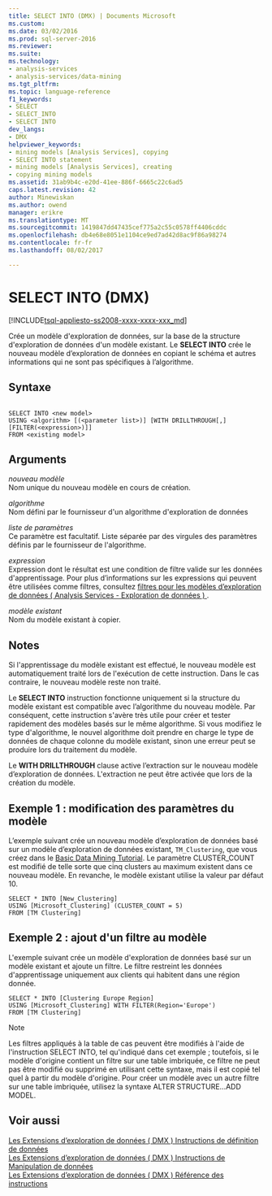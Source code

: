 ```yaml
---
title: SELECT INTO (DMX) | Documents Microsoft
ms.custom: 
ms.date: 03/02/2016
ms.prod: sql-server-2016
ms.reviewer: 
ms.suite: 
ms.technology:
- analysis-services
- analysis-services/data-mining
ms.tgt_pltfrm: 
ms.topic: language-reference
f1_keywords:
- SELECT
- SELECT_INTO
- SELECT INTO
dev_langs:
- DMX
helpviewer_keywords:
- mining models [Analysis Services], copying
- SELECT INTO statement
- mining models [Analysis Services], creating
- copying mining models
ms.assetid: 31ab9b4c-e20d-41ee-886f-6665c22c6ad5
caps.latest.revision: 42
author: Minewiskan
ms.author: owend
manager: erikre
ms.translationtype: MT
ms.sourcegitcommit: 1419847dd47435cef775a2c55c0578ff4406cddc
ms.openlocfilehash: db4e68e8051e1104ce9ed7ad42d8ac9f86a98274
ms.contentlocale: fr-fr
ms.lasthandoff: 08/02/2017

---
```

# <a name="select-into-dmx"></a>SELECT INTO (DMX)
[!INCLUDE[tsql-appliesto-ss2008-xxxx-xxxx-xxx_md](../includes/tsql-appliesto-ss2008-xxxx-xxxx-xxx-md.md)]

  Crée un modèle d'exploration de données, sur la base de la structure d'exploration de données d'un modèle existant. Le **SELECT INTO** crée le nouveau modèle d’exploration de données en copiant le schéma et autres informations qui ne sont pas spécifiques à l’algorithme.  
  
## <a name="syntax"></a>Syntaxe  
  
```  
  
SELECT INTO <new model>   
USING <algorithm> [(<parameter list>)] [WITH DRILLTHROUGH[,] [FILTER(<expression>)]]  
FROM <existing model>  
```  
  
## <a name="arguments"></a>Arguments  
 *nouveau modèle*  
 Nom unique du nouveau modèle en cours de création.  
  
 *algorithme*  
 Nom défini par le fournisseur d'un algorithme d'exploration de données  
  
 *liste de paramètres*  
 Ce paramètre est facultatif. Liste séparée par des virgules des paramètres définis par le fournisseur de l'algorithme.  
  
 *expression*  
 Expression dont le résultat est une condition de filtre valide sur les données d'apprentissage. Pour plus d’informations sur les expressions qui peuvent être utilisées comme filtres, consultez [filtres pour les modèles d’exploration de données &#40; Analysis Services - Exploration de données &#41; ](../analysis-services/data-mining/filters-for-mining-models-analysis-services-data-mining.md).  
  
 *modèle existant*  
 Nom du modèle existant à copier.  
  
## <a name="remarks"></a>Notes  
 Si l'apprentissage du modèle existant est effectué, le nouveau modèle est automatiquement traité lors de l'exécution de cette instruction. Dans le cas contraire, le nouveau modèle reste non traité.  
  
 Le **SELECT INTO** instruction fonctionne uniquement si la structure du modèle existant est compatible avec l’algorithme du nouveau modèle. Par conséquent, cette instruction s'avère très utile pour créer et tester rapidement des modèles basés sur le même algorithme. Si vous modifiez le type d'algorithme, le nouvel algorithme doit prendre en charge le type de données de chaque colonne du modèle existant, sinon une erreur peut se produire lors du traitement du modèle.  
  
 Le **WITH DRILLTHROUGH** clause active l’extraction sur le nouveau modèle d’exploration de données. L'extraction ne peut être activée que lors de la création du modèle.  
  
## <a name="example-1-altering-the-parameters-of-the-model"></a>Exemple 1 : modification des paramètres du modèle  
 L’exemple suivant crée un nouveau modèle d’exploration de données basé sur un modèle d’exploration de données existant, `TM_Clustering`, que vous créez dans le [Basic Data Mining Tutorial](http://msdn.microsoft.com/library/6602edb6-d160-43fb-83c8-9df5dddfeb9c). Le paramètre CLUSTER_COUNT est modifié de telle sorte que cinq clusters au maximum existent dans ce nouveau modèle. En revanche, le modèle existant utilise la valeur par défaut 10.  
  
```  
SELECT * INTO [New_Clustering]  
USING [Microsoft_Clustering] (CLUSTER_COUNT = 5)   
FROM [TM Clustering]  
```  
  
## <a name="example-2-adding-a-filter-to-the-model"></a>Exemple 2 : ajout d'un filtre au modèle  
 L'exemple suivant crée un modèle d'exploration de données basé sur un modèle existant et ajoute un filtre. Le filtre restreint les données d'apprentissage uniquement aux clients qui habitent dans une région donnée.  
  
```  
SELECT * INTO [Clustering Europe Region]  
USING [Microsoft_Clustering] WITH FILTER(Region='Europe')  
FROM [TM Clustering]  
```  
  
> [!NOTE]  
>  Les filtres appliqués à la table de cas peuvent être modifiés à l'aide de l'instruction SELECT INTO, tel qu'indiqué dans cet exemple ; toutefois, si le modèle d'origine contient un filtre sur une table imbriquée, ce filtre ne peut pas être modifié ou supprimé en utilisant cette syntaxe, mais il est copié tel quel à partir du modèle d'origine. Pour créer un modèle avec un autre filtre sur une table imbriquée, utilisez la syntaxe ALTER STRUCTURE...ADD MODEL.  
  
## <a name="see-also"></a>Voir aussi  
 [Les Extensions d’exploration de données &#40; DMX &#41; Instructions de définition de données](../dmx/dmx-statements-data-definition.md)   
 [Les Extensions d’exploration de données &#40; DMX &#41; Instructions de Manipulation de données](../dmx/dmx-statements-data-manipulation.md)   
 [Les Extensions d’exploration de données &#40; DMX &#41; Référence des instructions](../dmx/data-mining-extensions-dmx-statements.md)  
  
  

